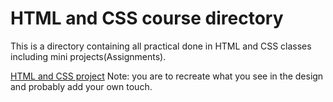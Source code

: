 # HTML and CSS course directory
This is a directory containing all practical done in HTML and CSS classes including mini projects(Assignments).

[HTML and CSS project](https://dribbble.com/shots/22264878-E-learning-Mobile-App-Concept)
Note: you are to recreate what you see in the design and probably add your own touch.
